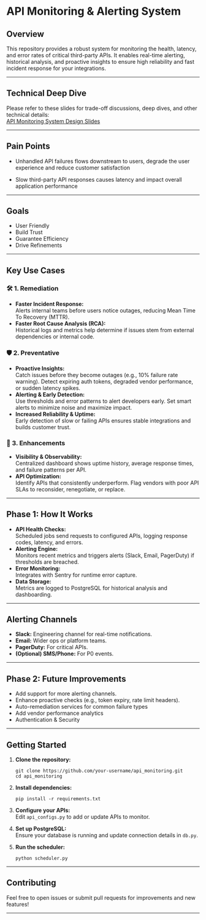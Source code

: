 # API Monitoring & Alerting System

## Overview

This repository provides a robust system for monitoring the health, latency, and error rates of critical third-party APIs. It enables real-time alerting, historical analysis, and proactive insights to ensure high reliability and fast incident response for your integrations.

---

## Technical Deep Dive 

Please refer to these slides for trade-off discussions, deep dives, and other technical details:  
  [API Monitoring System Design Slides](https://docs.google.com/presentation/d/1VURI8Zrqo3bxWt_HUR5Os0NilRA0m89MdG6VaxTkDTU/edit?usp=sharing)

---

## Pain Points
- Unhandled API failures flows downstream to users, degrade the user experience and reduce customer satisfaction

- Slow third-party API responses causes latency and impact overall application performance

---

## Goals

- User Friendly
- Build Trust
- Guarantee Efficiency
- Drive Refinements

---

## Key Use Cases

### 🛠️ 1. Remediation

- **Faster Incident Response:**  
  Alerts internal teams before users notice outages, reducing Mean Time To Recovery (MTTR).
- **Faster Root Cause Analysis (RCA):**  
  Historical logs and metrics help determine if issues stem from external dependencies or internal code.


### 🛡️ 2. Preventative

- **Proactive Insights:**  
  Catch issues before they become outages (e.g., 10% failure rate warning).
  Detect expiring auth tokens, degraded vendor performance, or sudden latency spikes.
- **Alerting & Early Detection:**  
  Use thresholds and error patterns to alert developers early.
  Set smart alerts to minimize noise and maximize impact.
- **Increased Reliability & Uptime:**  
  Early detection of slow or failing APIs ensures stable integrations and builds customer trust.


### 🚀 3. Enhancements

- **Visibility & Observability:**  
  Centralized dashboard shows uptime history, average response times, and failure patterns per API.
- **API Optimization:**  
  Identify APIs that consistently underperform.
  Flag vendors with poor API SLAs to reconsider, renegotiate, or replace.

---

## Phase 1: How It Works

- **API Health Checks:**  
  Scheduled jobs send requests to configured APIs, logging response codes, latency, and errors.
- **Alerting Engine:**  
  Monitors recent metrics and triggers alerts (Slack, Email, PagerDuty) if thresholds are breached.
- **Error Monitoring:**  
  Integrates with Sentry for runtime error capture.
- **Data Storage:**  
  Metrics are logged to PostgreSQL for historical analysis and dashboarding.
---

## Alerting Channels

- **Slack:** Engineering channel for real-time notifications.
- **Email:** Wider ops or platform teams.
- **PagerDuty:** For critical APIs.
- **(Optional) SMS/Phone:** For P0 events.

---

## Phase 2: Future Improvements

- Add support for more alerting channels.
- Enhance proactive checks (e.g., token expiry, rate limit headers).
- Auto-remediation services for common failure types
- Add vendor performance analytics
- Authentication & Security

---

## Getting Started

1. **Clone the repository:**
   ```
   git clone https://github.com/your-username/api_monitoring.git
   cd api_monitoring
   ```

2. **Install dependencies:**
   ```
   pip install -r requirements.txt
   ```

3. **Configure your APIs:**  
   Edit `api_configs.py` to add or update APIs to monitor.

4. **Set up PostgreSQL:**  
   Ensure your database is running and update connection details in `db.py`.

5. **Run the scheduler:**
   ```
   python scheduler.py
   ```

---

## Contributing

Feel free to open issues or submit pull requests for improvements and new features!

---